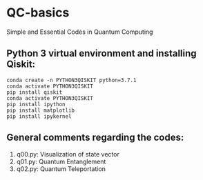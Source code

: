 # QC-basics
Simple and Essential Codes in Quantum Computing

## **Python 3 virtual environment and installing Qiskit**:

`conda create -n PYTHON3QISKIT python=3.7.1`  
`conda activate PYTHON3QISKIT`  
`pip install qiskit`  
`conda activate PYTHON3QISKIT`  
`pip install ipython`  
`pip install matplotlib`  
`pip install ipykernel`  

## **General comments regarding the codes**:

1. q00.py: Visualization of state vector  
2. q01.py: Quantum Entanglement  
3. q02.py: Quantum Teleportation  

